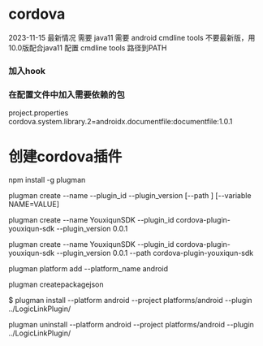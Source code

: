 # cordova 

2023-11-15 最新情况
需要 java11
需要 android cmdline tools 不要最新版，用10.0版配合java11
配置 cmdline tools 路径到PATH

### 加入hook
<hook type="before_emulate" src="scripts/before_emulate.sh" />

### 在配置文件中加入需要依赖的包
project.properties
cordova.system.library.2=androidx.documentfile:documentfile:1.0.1

# 创建cordova插件

npm install -g plugman

plugman create --name <pluginName> --plugin_id <pluginID> --plugin_version <version> [--path <directory>] [--variable NAME=VALUE]

plugman create --name YouxiqunSDK --plugin_id cordova-plugin-youxiqun-sdk --plugin_version 0.0.1

plugman create --name YouxiqunSDK --plugin_id cordova-plugin-youxiqun-sdk --plugin_version 0.0.1 --path cordova-plugin-youxiqun-sdk

plugman platform add --platform_name android

plugman createpackagejson <directory>

$ plugman install --platform android --project platforms/android --plugin ../LogicLinkPlugin/

plugman uninstall --platform android --project platforms/android --plugin ../LogicLinkPlugin/